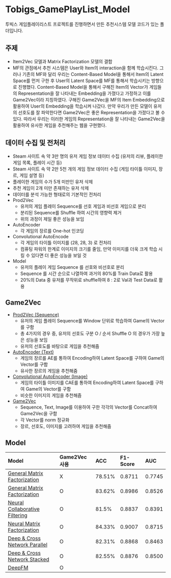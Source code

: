# Tobigs_GamePlayList_Model
투빅스 게임플레이리스트 프로젝트를 진행하면서 만든 추천시스템 모델 코드가 있는 폴더입니다.

## 주제
- Item2Vec 모델과 Matrix Factorization 모델의 결합
- MF의 관점에서 추천 시스템은 User와 Item의 interaction을 함께 학습시킨다. 그러나 기존의 MF와 달리 우리는 Content-Based Model을 통해서 Item의 Latent Space를 먼저 구한 후 User의 Latent Space를 MF를 통해서 학습시키는 방향으로 진행했다. Content-Based Model을 통해서 구해진 Item의 Vector가 게임들의 Representation을 잘 나타내는 Embedding을 가졌다고 가정하고 이를 Game2Vec이라 지칭하였다. 구해진 Game2Vec을 MF의 Item Embedding으로 활용하여 User의 Embedding을 학습시켜 나갔다. 만약 우리가 만든 모델이 유저의 선호도를 잘 파악한다면 Game2Vec은 좋은 Representation을 가졌다고 볼 수 있다. 따라서 우리는 이러한 게임의 Representation을 잘 나타내는 Game2Vec을 활용하여 유사한 게임을 추천해주는 웹을 구현했다.

## 데이터 수집 및 전처리
- Steam 사이트 속 약 3만 명의 유저 게임 정보 데이터 수집 (유저의 리뷰, 플레이한 게임 목록, 플레이 시간 등)
- Steam 사이트 속 약 2만 5천 개의 게임 정보 데이터 수집 (게임 타이틀 이미지, 장르, 게임 설명 등)
- 플레이한 게임의 수가 5개 미만인 유저 삭제
- 추천 게임이 2개 미만 존재하는 유저 삭제
- 데이터를 분석 가능한 형태로의 기본적인 전처리
- Prod2Vec
  - 유저의 게임 플레이 Sequence를 선호 게임과 비선호 게임으로 분리
  - 분리된 Sequence를 Shuffle 하여 시간의 영향력 제거
  - 위의 과정이 제일 좋은 성능을 보임
- AutoEncoder
  - 각 게임의 장르를 One-hot 인코딩
- Convolutional AutoEncode
  - 각 게임의 타이틀 이미지를 (28, 28, 3) 로 전처리
  - 컴퓨팅 파워의 한계로 이미지의 크기를 줄임, 만약 이미지를 더욱 크게 학습 시킬 수 있다면 더 좋은 성능을 보일 것 
- Model
  - 유저의 플레이 게임 Sequence 를 선호와 비선호로 분리
  - Sequence 를 시간 순으로 나열하여 과거의 80%를 Train Data로 활용
  - 20%의 Data 중 유저를 무작위로 shuffle하여 8 : 2로 Val과 Test Data로 활용

## Game2Vec
- [Prod2Vec (Sequence)]()
  - 유저의 게임 플레이 Sequence를 Window 단위로 학습하여 Game의 Vector를 구함
  - 총 4가지의 경우 중, 유저의 선호도 구분 O / 순서 Shuffle O 의 경우가 가장 높은 성능을 보임
  - 유저의 선호도를 바탕으로 게임을 추천해줌
- [AutoEncoder (Text)]()
  - 게임의 장르를 AE를 통하여 Encoding하여 Latent Space를 구하여 Game의 Vector를 구함
  - 유사한 장르의 게임을 추천해줌
- [Convolutional AutoEncoder (Image)]()
  - 게임의 타이틀 이미지를 CAE를 통하여 Encoding하여 Latent Space를 구하여 Game의 Vector를 구함
  - 비슷한 이미지의 게임을 추천해줌
- [Game2Vec]()
  - Sequence, Text, Image를 이용하여 구한 각각의 Vector를 Concat하여 Game2Vec을 구함
  - 각 Vector를 norm 정규화
  - 장르, 선호도, 이미지를 고려하여 게임을 추천해줌

## Model

| Model | Game2Vec 사용 | ACC | F1-Score | AUC |
| :--- | :--- | :--- | :--- | :--- |
| [General Matrix Factorization]() | X | 78.51% | 0.8711 | 0.7745 |
| [General Matrix Factorization]() | O | 83.62% | 0.8986 | 0.8526 |
| [Neural Collaborative Filtering]() | O | 81.5% | 0.8837 | 0.8391 |
| [Neural Matrix Factorization]() | O | 84.33% | 0.9007 | 0.8715 |
| [Deep & Cross Network Parallel]() | O | 82.31% | 0.8868 | 0.8463 |
| [Deep & Cross Network Stacked]() | O | 82.55% | 0.8876 | 0.8500 |
| [DeepFM]() | O |  |  |  |
